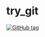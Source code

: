 # try_git

[![GitHub tag](https://img.shields.io/github/tag/strongloop/express.svg)](https://github.com/eniltonj/try_git)
